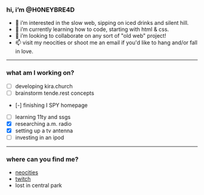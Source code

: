 
### hi, i’m @H0NEYBRE4D

- 👀 i’m interested in the slow web, sipping on iced drinks and silent hill.
- 🌱 i’m currently learning how to code, starting with html & css. 
- 💞️ i’m looking to collaborate on any sort of "old web" project!
- 📫 visit my neocities or shoot me an email if you'd like to hang and/or fall in love.

---

### what am I working on?

- [ ] developing kira.church
- [ ] brainstorm tende.rest concepts
- [-] finishing I SPY homepage
- [ ] learning 11ty and ssgs
- [x] researching a.m. radio
- [x] setting up a tv antenna
- [ ] investing in an ipod

---

### where can you find me?
- [neocities](https://www.honeybread.neocities.org)
- [twitch](https://twitch.tv/h0neybre4d)
- lost in central park

<!---
H0NEYBRE4D/H0NEYBRE4D is a ✨ special ✨ repository because its `README.md` (this file) appears on your GitHub profile.
You can click the Preview link to take a look at your changes.
--->
